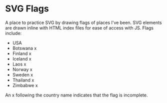 # SVG Flags

A place to practice SVG by drawing flags of places I've been. SVG elements are drawn inline with HTML index files for ease of access with JS. Flags include: 

* USA
* Botswana x
* Finland x
* Iceland x
* Laos x
* Norway x
* Sweden x
* Thailand x
* Zimbabwe x

An x following the country name indicates that the flag is incomplete.